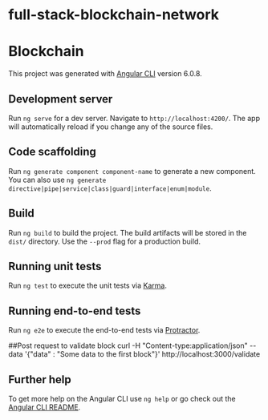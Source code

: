 # full-stack-blockchain-network
# Blockchain

This project was generated with [Angular CLI](https://github.com/angular/angular-cli) version 6.0.8.

## Development server

Run `ng serve` for a dev server. Navigate to `http://localhost:4200/`. The app will automatically reload if you change any of the source files.

## Code scaffolding

Run `ng generate component component-name` to generate a new component. You can also use `ng generate directive|pipe|service|class|guard|interface|enum|module`.

## Build

Run `ng build` to build the project. The build artifacts will be stored in the `dist/` directory. Use the `--prod` flag for a production build.

## Running unit tests

Run `ng test` to execute the unit tests via [Karma](https://karma-runner.github.io).

## Running end-to-end tests

Run `ng e2e` to execute the end-to-end tests via [Protractor](http://www.protractortest.org/).

##Post request to validate block
curl -H "Content-type:application/json" --data '{"data" : "Some data to the first block"}' http://localhost:3000/validate

## Further help

To get more help on the Angular CLI use `ng help` or go check out the [Angular CLI README](https://github.com/angular/angular-cli/blob/master/README.md).
